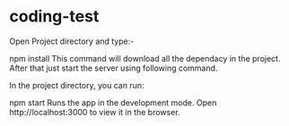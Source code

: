 # coding-test
Open Project directory and type:-

npm install
This command will download all the dependacy in the project. After that just start the server using following command.

In the project directory, you can run:

npm start
Runs the app in the development mode.
Open http://localhost:3000 to view it in the browser.
